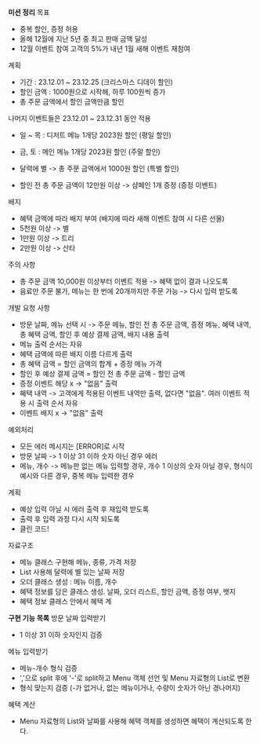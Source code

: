 **미션 정리**
목표
- 중복 할인, 증정 허용
- 올해 12월에 지난 5년 중 최고 판매 금액 달성
- 12월 이벤트 참여 고객의 5%가 내년 1월 새해 이벤트 재참여

계획
- 기간 : 23.12.01 ~  23.12.25 (크리스마스 디데이 할인)
- 할인 금액 : 1000원으로 시작해, 하루 100원씩 증가
- 총 주문 금액에서 할인 금액만큼 할인

나머지 이벤트들은 23.12.01 ~  23.12.31 동안 적용
- 일 ~ 목 : 디저트 메뉴 1개당 2023원 할인 (평일 할인)
- 금, 토 : 메인 메뉴 1개당 2023원 할인 (주말 할인)

- 달력에 별 -> 총 주문 금액에서 1000원 할인 (특별 할인)

- 할인 전 총 주문 금액이 12만원 이상 -> 샴페인 1개 증정 (증정 이벤트)

배지
- 혜택 금액에 따라 배지 부여 (배지에 따라 새해 이벤트 참여 시 다른 선물)
- 5천원 이상 -> 별
- 1만원 이상 -> 트리
- 2만원 이상 -> 산타

주의 사항
- 총 주문 금액 10,000원 이상부터 이벤트 적용 -> 혜택 없이 결과 나오도록
- 음료만 주문 불가, 메뉴는 한 번에 20개까지만 주문 가능 -> 다시 입력 받도록

개발 요청 사항
- 방문 날짜, 메뉴 선택 시 -> 주문 메뉴, 할인 전 총 주문 금액, 증정 메뉴, 혜택 내역, 총 혜택 금액, 할인 후 예상 결제 금액, 배지 내용 출력
- 메뉴 출력 순서는 자유
- 혜택 금액에 따른 배지 이름 다르게 출력
- 총 혜택 금액 = 할인 금액의 합계 + 증정 메뉴 가격
- 할인 후 예상 결제 금액 = 할인 전 총 주문 금액 - 할인 금액
- 증정 이벤트 해당 x -> "없음" 출력
- 혜택 내역 -> 고객에게 적용된 이벤트 내역만 출력, 없다면 "없음". 여러 이벤트 적용 시 출력 순서 자유
- 이벤트 배지 x -> "없음" 출력

예외처리
- 모든 에러 메시지는 [ERROR]로 시작
- 방문 날짜 -> 1 이상 31 이하 숫자 아닌 경우 에러
- 메뉴, 개수 -> 메뉴판 없는 메뉴 입력할 경우, 개수 1 이상의 숫자 아닐 경우, 형식이 예시와 다른 경우, 중복 메뉴 입력한 경우

계획
- 예상 입력 아닐 시 에러 출력 후 재입력 받도록
- 출력 후 입력 과정 다시 시작 되도록
- 클린 코드!

자료구조
- 메뉴 클래스 구현해 메뉴, 종류, 가격 저장
- List 사용해 달력에 별 있는 날짜 저장
- 오더 클래스 생성 : 메뉴 이름, 개수
- 혜택 정보를 담은 클래스 생성. 날짜, 오더 리스트, 할인 금액, 증정 여부, 뱃지
- 혜택 정보 클래스 안에서 혜택 계

**구현 기능 목록**
방문 날짜 입력받기
- 1 이상 31 이하 숫자인지 검증

메뉴 입력받기
- 메뉴-개수 형식 검증
- ','으로 split 후에 '-'로 split하고 Menu 객체 선언 및 Menu 자료형의 List로 변환
- 형식 맞는지 검증 (-가 없거나, 없는 메뉴이거나, 수량이 숫자가 아닌 경나머지)

혜택 계산
- Menu 자료형의 List와 날짜를 사용해 혜택 객체를 생성하면 혜택이 계산되도록 한다.
